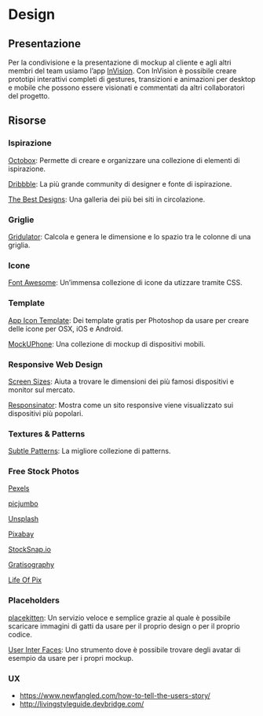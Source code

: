 # Design

## Presentazione

Per la condivisione e la presentazione di mockup al cliente e agli altri membri del team usiamo 
l’app [InVision](https://www.invisionapp.com/). Con InVision è possibile creare prototipi 
interattivi completi di gestures, transizioni e animazioni per desktop e mobile che possono essere 
visionati e commentati da altri collaboratori del progetto.

## Risorse

### Ispirazione

[Octobox](http://useoctobox.com/): Permette di creare e organizzare una collezione di elementi di 
ispirazione.

[Dribbble](https://dribbble.com/): La più grande community di designer e fonte di ispirazione.

[The Best Designs](https://www.thebestdesigns.com): Una galleria dei più bei siti in circolazione.

### Griglie

[Gridulator](http://gridulator.com/): Calcola e genera le dimensione e lo spazio tra le colonne di 
una griglia. 

### Icone

[Font Awesome](http://fortawesome.github.io/Font-Awesome/): Un’immensa collezione di icone da 
utizzare tramite CSS.

### Template

[App Icon Template](http://appicontemplate.com): Dei template gratis per Photoshop da usare per 
creare delle icone per OSX, iOS e Android.

[MockUPhone](http://mockuphone.com): Una collezione di mockup di dispositivi mobili.

### Responsive Web Design

[Screen Sizes](http://screensiz.es/): Aiuta a trovare le dimensioni dei più famosi dispositivi e 
monitor sul mercato.

[Responsinator](http://www.responsinator.com): Mostra come un sito responsive viene visualizzato sui 
dispositivi più popolari.

### Textures & Patterns

[Subtle Patterns](http://subtlepatterns.com): La migliore collezione di patterns.

### Free Stock Photos

[Pexels](http://www.pexels.com)  

[picjumbo](http://picjumbo.com)  

[Unsplash](https://unsplash.com)  

[Pixabay](http://pixabay.com)  

[StockSnap.io](https://stocksnap.io)  

[Gratisography](http://www.gratisography.com)

[Life Of Pix](http://www.lifeofpix.com)
  
### Placeholders

[placekitten](http://placekitten.com): Un servizio veloce e semplice grazie al quale è possibile 
scaricare immagini di gatti da usare per il proprio design o per il proprio codice.

[User Inter Faces](http://uifaces.com): Uno strumento dove è possibile trovare degli avatar di 
esempio da usare per i propri mockup. 

### UX

- https://www.newfangled.com/how-to-tell-the-users-story/
- http://livingstyleguide.devbridge.com/
